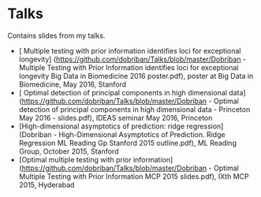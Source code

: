 # Talks
Contains slides from my talks.

* [ Multiple testing with prior information identifies loci for exceptional longevity]
(https://github.com/dobriban/Talks/blob/master/Dobriban - Multiple Testing with Prior Information identifies loci for exceptional longevity Big Data in Biomedicine 2016 poster.pdf),  poster at Big Data in Biomedicine, May 2016, Stanford 
* [ Optimal detection of principal components in high dimensional data]
(https://github.com/dobriban/Talks/blob/master/Dobriban - Optimal detection of principal components in high dimensional data - Princeton May 2016 - slides.pdf),  IDEAS seminar May 2016, Princeton
* [High-dimensional asymptotics of prediction: ridge regression]
(Dobriban - High-Dimensional Asymptotics of Prediction. Ridge Regression ML Reading Gp Stanford 2015 outline.pdf),  ML Reading Group, October 2015, Stanford
* [Optimal multiple testing with prior information]
(https://github.com/dobriban/Talks/blob/master/Dobriban - Optimal Multiple Testing with Prior Information MCP 2015 slides.pdf),  IXth MCP 2015, Hyderabad



